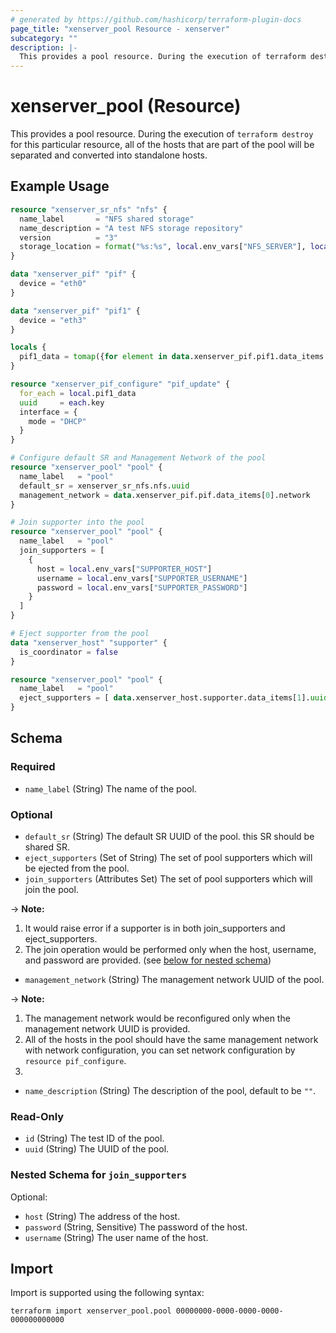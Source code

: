 ```yaml
---
# generated by https://github.com/hashicorp/terraform-plugin-docs
page_title: "xenserver_pool Resource - xenserver"
subcategory: ""
description: |-
  This provides a pool resource. During the execution of terraform destroy for this particular resource, all of the hosts that are part of the pool will be separated and converted into standalone hosts.
---
```


# xenserver_pool (Resource)

This provides a pool resource. During the execution of `terraform destroy` for this particular resource, all of the hosts that are part of the pool will be separated and converted into standalone hosts.

## Example Usage

```terraform
resource "xenserver_sr_nfs" "nfs" {
  name_label       = "NFS shared storage"
  name_description = "A test NFS storage repository"
  version          = "3"
  storage_location = format("%s:%s", local.env_vars["NFS_SERVER"], local.env_vars["NFS_SERVER_PATH"])
}

data "xenserver_pif" "pif" {
  device = "eth0"
}

data "xenserver_pif" "pif1" {
  device = "eth3"
}

locals {
  pif1_data = tomap({for element in data.xenserver_pif.pif1.data_items: element.uuid => element})
}

resource "xenserver_pif_configure" "pif_update" {
  for_each = local.pif1_data
  uuid     = each.key
  interface = {
    mode = "DHCP"
  }
}

# Configure default SR and Management Network of the pool
resource "xenserver_pool" "pool" {
  name_label   = "pool"
  default_sr = xenserver_sr_nfs.nfs.uuid
  management_network = data.xenserver_pif.pif.data_items[0].network
}

# Join supporter into the pool
resource "xenserver_pool" "pool" {
  name_label   = "pool"
  join_supporters = [
    {
      host = local.env_vars["SUPPORTER_HOST"]
      username = local.env_vars["SUPPORTER_USERNAME"]
      password = local.env_vars["SUPPORTER_PASSWORD"]
    }
  ]
}

# Eject supporter from the pool
data "xenserver_host" "supporter" {
  is_coordinator = false
}

resource "xenserver_pool" "pool" {
  name_label   = "pool"
  eject_supporters = [ data.xenserver_host.supporter.data_items[1].uuid ]
}
```

<!-- schema generated by tfplugindocs -->
## Schema

### Required

- `name_label` (String) The name of the pool.

### Optional

- `default_sr` (String) The default SR UUID of the pool. this SR should be shared SR.
- `eject_supporters` (Set of String) The set of pool supporters which will be ejected from the pool.
- `join_supporters` (Attributes Set) The set of pool supporters which will join the pool.

-> **Note:** 
1. It would raise error if a supporter is in both join_supporters and eject_supporters.
2. The join operation would be performed only when the host, username, and password are provided. (see [below for nested schema](#nestedatt--join_supporters))
- `management_network` (String) The management network UUID of the pool.

-> **Note:** 
1. The management network would be reconfigured only when the management network UUID is provided. 
2. All of the hosts in the pool should have the same management network with network configuration, you can set network configuration by `resource pif_configure`. 
3.
- `name_description` (String) The description of the pool, default to be `""`.

### Read-Only

- `id` (String) The test ID of the pool.
- `uuid` (String) The UUID of the pool.

<a id="nestedatt--join_supporters"></a>
### Nested Schema for `join_supporters`

Optional:

- `host` (String) The address of the host.
- `password` (String, Sensitive) The password of the host.
- `username` (String) The user name of the host.

## Import

Import is supported using the following syntax:

```shell
terraform import xenserver_pool.pool 00000000-0000-0000-0000-000000000000
```
